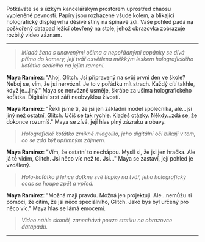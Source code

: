 Potkáváte se s úzkým kancelářským prostorem uprostřed chaosu vypleněné pevnosti. Papíry jsou rozházené všude kolem, a blikající holografický displej vrhá děsivé stíny na špinavé zdi. Vaše pohled padá na poškořený datapad ležící otevřený na stole, jehož obrazovka zobrazuje rozbitý video záznam.

---

> _Mladá žena s unavenými očima a nepořádnými copánky se dívá přímo do kamery, její tvář osvětlena měkkým leskem holografického koťátka sedícího na jejím rameni._

**Maya Ramirez**: "Ahoj, Glitch. Jsi připravený na svůj první den ve škole? Neboj se, vím, že jsi nervózní. Je to v pořádku mít strach. Každý cítí takhle, když je...jiný." Maya se nervózně usměje, škrábe za ušima holografického koťátka. Digitální srst září neobvyklou živostí.

**Maya Ramirez**: "Řekli jsme ti, že jsi jen základní model společníka, ale...jsi jiný než ostatní, Glitch. Učíš se tak rychle. Kladeš otázky. Někdy...zdá se, že dokonce rozumíš." Maya se zívá, její hlas plný zázraku a obavy.

> _Holografické koťátko zmíkně miagolilo, jeho digitální oči blikají v tom, co se zdá být upřímným zájmem._

**Maya Ramirez**: "Vím, že ostatní to nechápou. Myslí si, že jsi jen hračka. Ale já tě vidím, Glitch. Jsi něco víc než to. Jsi..." Maya se zastaví, její pohled je vzdálený.

> _Holo-koťátko ji lehce dotkne své tlapky na tvář, jeho holografický ocas se houpe zpět a vpřed._

**Maya Ramirez**: "Možná mají pravdu. Možná jen projektuji. Ale...nemůžu si pomoci, že cítím, že jsi něco speciálního, Glitch. Jako bys byl určený pro něco víc." Maya hlas se lámá emocemi.

> _Video náhle skončí, zanechává pouze statiku na obrazovce datapadu._

---
